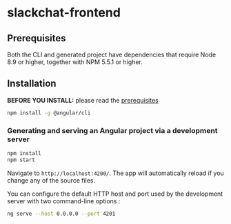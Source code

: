 # slackchat-frontend




## Prerequisites

Both the CLI and generated project have dependencies that require Node 8.9 or higher, together
with NPM 5.5.1 or higher.

## Installation

**BEFORE YOU INSTALL:** please read the [prerequisites](#prerequisites)
```bash
npm install -g @angular/cli
```


### Generating and serving an Angular project via a development server

```bash
npm install
npm start
```
Navigate to `http://localhost:4200/`. The app will automatically reload if you change any of the source files.

You can configure the default HTTP host and port used by the development server with two command-line options :

```bash
ng serve --host 0.0.0.0 --port 4201
```